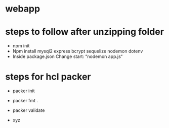 # webapp

# steps to follow after unzipping folder
- npm init
- Npm install mysql2 express bcrypt sequelize nodemon dotenv
- Inside package.json Change start: “nodemon app.js“

# steps for hcl packer
- packer init
- packer fmt .
- packer validate

- xyz
